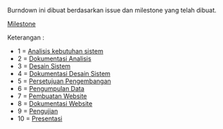 Burndown ini dibuat berdasarkan issue dan milestone yang telah dibuat.

[Milestone](https://github.com/gunadarma-academy/asde-reborn/blob/master/dokumentasi/milestone.PNG)

Keterangan :
+ 1 = [Analisis kebutuhan sistem](https://github.com/gunadarma-academy/asde-reborn/blob/master/dokumentasi/burndown/burndown_1.png)
+ 2 = [Dokumentasi Analisis](https://github.com/gunadarma-academy/asde-reborn/blob/master/dokumentasi/burndown/burndown_2.png)
+ 3 = [Desain Sistem](https://github.com/gunadarma-academy/asde-reborn/blob/master/dokumentasi/burndown/burndown_3.png)
+ 4 = [Dokumentasi Desain Sistem](https://github.com/gunadarma-academy/asde-reborn/blob/master/dokumentasi/burndown/burndown_4.png)
+ 5 = [Persetujuan Pengembangan](https://github.com/gunadarma-academy/asde-reborn/blob/master/dokumentasi/burndown/burndown_5.png)
+ 6 = [Pengumpulan Data](https://github.com/gunadarma-academy/asde-reborn/blob/master/dokumentasi/burndown/burndown_6.png)
+ 7 = [Pembuatan Website](https://github.com/gunadarma-academy/asde-reborn/blob/master/dokumentasi/burndown/burndown_7.png)
+ 8 = [Dokumentasi Website](https://github.com/gunadarma-academy/asde-reborn/)
+ 9 = [Pengujian](https://github.com/gunadarma-academy/asde-reborn/)
+ 10 = [Presentasi](https://github.com/gunadarma-academy/asde-reborn/)

